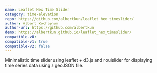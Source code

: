 ```yaml
---
name: Leaflet Hex Time Slider
category: time-elevation
repo: https://github.com/albertkun/leaflet_hex_timeslider/
author: Albert Kochaphum
author-url: https://github.com/albertkun
demo: https://albertkun.github.io/leaflet_hex_timeslider/
compatible-v0:
compatible-v1: true
compatible-v2: false
---
```


Minimalistic time slider using leaflet + d3.js and nouislider for displaying time series data using a geoJSON file.
